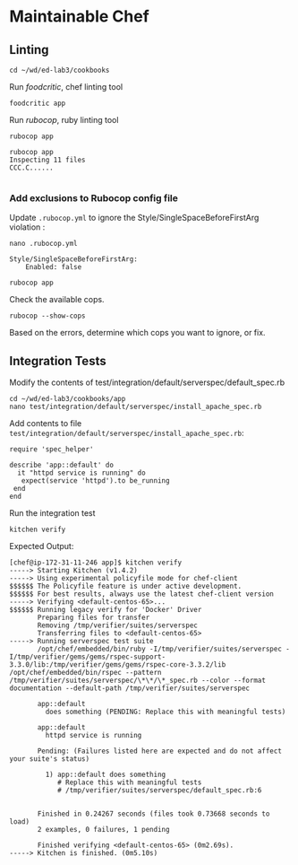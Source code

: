 # Maintainable Chef

## Linting 

```
cd ~/wd/ed-lab3/cookbooks
```

Run _foodcritic_, chef linting tool 

```
foodcritic app
```

Run _rubocop_, ruby linting tool

```
rubocop app
```


```
rubocop app
Inspecting 11 files
CCC.C......


```

### Add exclusions to Rubocop config file 

Update `.rubocop.yml` to ignore the Style/SingleSpaceBeforeFirstArg violation :

```
nano .rubocop.yml
```


```
Style/SingleSpaceBeforeFirstArg:
    Enabled: false

```

```
rubocop app
```

Check the available cops.

```
rubocop --show-cops
```

Based on the errors, determine which cops you want to ignore, or fix. 

## Integration Tests 

Modify the contents of test/integration/default/serverspec/default_spec.rb

```
cd ~/wd/ed-lab3/cookbooks/app
nano test/integration/default/serverspec/install_apache_spec.rb
```



Add contents to file `test/integration/default/serverspec/install_apache_spec.rb`:

```
require 'spec_helper'

describe 'app::default' do
  it "httpd service is running" do
   expect(service 'httpd').to be_running
 end
end
```

Run the integration test

```
kitchen verify
```


Expected Output:

```
[chef@ip-172-31-11-246 app]$ kitchen verify
-----> Starting Kitchen (v1.4.2)
-----> Using experimental policyfile mode for chef-client
$$$$$$ The Policyfile feature is under active development.
$$$$$$ For best results, always use the latest chef-client version
-----> Verifying <default-centos-65>...
$$$$$$ Running legacy verify for 'Docker' Driver
       Preparing files for transfer
       Removing /tmp/verifier/suites/serverspec
       Transferring files to <default-centos-65>
-----> Running serverspec test suite
       /opt/chef/embedded/bin/ruby -I/tmp/verifier/suites/serverspec -I/tmp/verifier/gems/gems/rspec-support-3.3.0/lib:/tmp/verifier/gems/gems/rspec-core-3.3.2/lib /opt/chef/embedded/bin/rspec --pattern /tmp/verifier/suites/serverspec/\*\*/\*_spec.rb --color --format documentation --default-path /tmp/verifier/suites/serverspec

       app::default
         does something (PENDING: Replace this with meaningful tests)

       app::default
         httpd service is running

       Pending: (Failures listed here are expected and do not affect your suite's status)

         1) app::default does something
            # Replace this with meaningful tests
            # /tmp/verifier/suites/serverspec/default_spec.rb:6


       Finished in 0.24267 seconds (files took 0.73668 seconds to load)
       2 examples, 0 failures, 1 pending

       Finished verifying <default-centos-65> (0m2.69s).
-----> Kitchen is finished. (0m5.10s)

```

